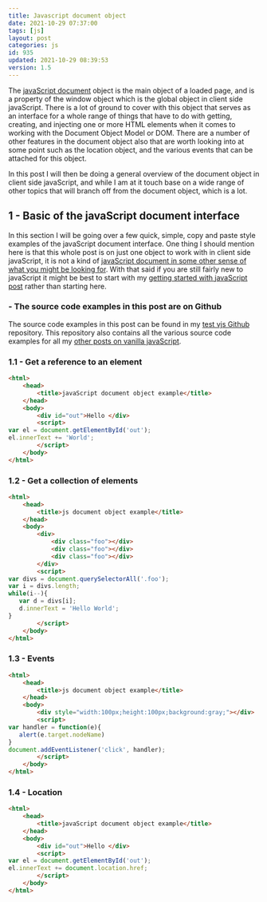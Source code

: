 ```yaml
---
title: Javascript document object
date: 2021-10-29 07:37:00
tags: [js]
layout: post
categories: js
id: 935
updated: 2021-10-29 08:39:53
version: 1.5
---
```


The [javaScript document](https://developer.mozilla.org/en-US/docs/Web/API/Document) object is the main object of a loaded page, and is a property of the window object which is the global object in client side javaScript. There is a lot of ground to cover with this object that serves as an interface for a whole range of things that have to do with getting, creating, and injecting one or more HTML elements when it comes to working with the Document Object Model or DOM. There are a number of other features in the document object also that are worth looking into at some point such as the location object, and the various events that can be attached for this object.

In this post I will then be doing a general overview of the document object in client side javaScript, and while I am at it touch base on a wide range of other topics that will branch off from the document object, which is a lot.

<!-- more -->


## 1 - Basic of the javaScript document interface

In this section I will be going over a few quick, simple, copy and paste style examples of the javaScript document interface. One thing I should mention here is that this whole post is on just one object to work with in client side javaScript, it is not a kind of [javaScript document in some other sense of what you might be looking for](https://developer.mozilla.org/en-US/docs/Web/JavaScript). With that said if you are still fairly new to javaScript it might be best to start with my [getting started with javaScript post](/2018/11/27/js-getting-started/) rather than starting here.

### - The source code examples in this post are on Github

The source code examples in this post can be found in my [test vjs Github](https://github.com/dustinpfister/test_vjs/tree/master/for_post/js-document) repository. This repository also contains all the various source code examples for all my [other posts on vanilla javaScript](/categories/js/).

### 1.1 - Get a reference to an element

```html
<html>
    <head>
        <title>javaScript document object example</title>
    </head>
    <body>
        <div id="out">Hello </div>
        <script>
var el = document.getElementById('out');
el.innerText += 'World';
        </script>
    </body>
</html>
```

### 1.2 - Get a collection of elements

```html
<html>
    <head>
        <title>js document object example</title>
    </head>
    <body>
        <div>
            <div class="foo"></div>
            <div class="foo"></div>
            <div class="foo"></div>
        </div>
        <script>
var divs = document.querySelectorAll('.foo');
var i = divs.length;
while(i--){
   var d = divs[i];
   d.innerText = 'Hello World';
}
        </script>
    </body>
</html>
```

### 1.3 - Events

```html
<html>
    <head>
        <title>js document object example</title>
    </head>
    <body>
        <div style="width:100px;height:100px;background:gray;"></div>
        <script>
var handler = function(e){
   alert(e.target.nodeName)
}
document.addEventListener('click', handler);
        </script>
    </body>
</html>
```

### 1.4 - Location

```html
<html>
    <head>
        <title>javaScript document object example</title>
    </head>
    <body>
        <div id="out">Hello </div>
        <script>
var el = document.getElementById('out');
el.innerText += document.location.href;
        </script>
    </body>
</html>
```


